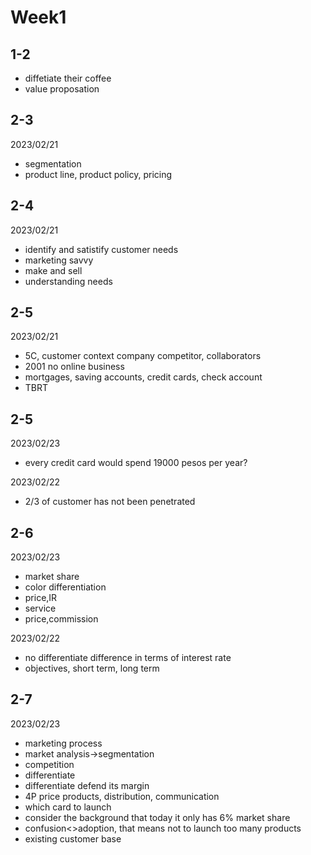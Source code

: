 # Week1

## 1-2

- diffetiate their coffee
- value proposation

## 2-3

2023/02/21

- segmentation
- product line, product policy, pricing

## 2-4

2023/02/21

- identify and satistify customer needs
- marketing savvy
- make and sell
- understanding needs

## 2-5

2023/02/21

- 5C, customer context company competitor, collaborators
- 2001 no online business
- mortgages, saving accounts, credit cards, check account
- TBRT

## 2-5

2023/02/23

- every credit card would spend 19000 pesos per year?

2023/02/22

- 2/3 of customer has not been penetrated

## 2-6

2023/02/23

- market share
- color differentiation
- price,IR
- service
- price,commission

2023/02/22

- no differentiate difference in terms of interest rate
- objectives, short term, long term

## 2-7

2023/02/23

- marketing process
- market analysis->segmentation
- competition
- differentiate
- differentiate defend its margin
- 4P price products, distribution, communication
- which card to launch
- consider the background that today it only has 6% market share
- confusion<>adoption, that means not to launch too many products
- existing customer base
